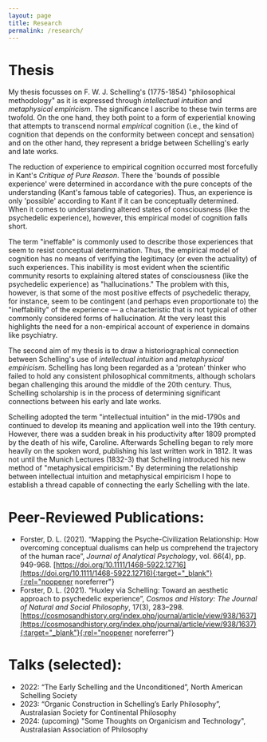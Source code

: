 ```yaml
---
layout: page
title: Research
permalink: /research/
---
```

Thesis
======
My thesis focusses on F. W. J. Schelling's (1775-1854) "philosophical methodology" as it is expressed through *intellectual intuition* and *metaphysical empiricism*. The significance I ascribe to these twin terms are twofold. On the one hand, they both point to a form of experiential knowing that attempts to transcend normal *empirical* cognition (i.e., the kind of cognition that depends on the conformity between concept and sensation) and on the other hand, they represent a bridge between Schelling's early and late works.

The reduction of experience to empirical cognition occurred most forcefully in Kant's *Critique of Pure Reason*. There the 'bounds of possible experience' were determined in accordance with the pure concepts of the understanding (Kant's famous table of categories). Thus, an experience is only 'possible' according to Kant if it can be conceptually determined. When it comes to understanding altered states of consciousness (like the psychedelic experience), however, this empirical model of cognition falls short.

The term "ineffable" is commonly used to describe those experiences that seem to resist conceptual determination. Thus, the empirical model of cognition has no means of verifying the legitimacy (or even the actuality) of such experiences. This inabillity is most evident when the scientific community resorts to explaining altered states of consciousness (like the psychedelic experience) as "hallucinations." The problem with this, however, is that some of the most positive effects of psychedelic therapy, for instance, seem to be contingent (and perhaps even proportionate to) the "ineffability" of the experience — a characteristic that is not typical of other commonly considered forms of hallucination. At the very least this highlights the need for a non-empirical account of experience in domains like psychiatry.

The second aim of my thesis is to draw a historiographical connection between Schelling's use of *intellectual intuition* and *metaphysical empiricism*. Schelling has long been regarded as a 'protean' thinker who failed to hold any consistent philosophical commitments, although scholars began challenging this around the middle of the 20th century. Thus, Schelling scholarship is in the process of determining significant connections between his early and late works.

Schelling adopted the term "intellectual intuition" in the mid-1790s and continued to develop its meaning and application well into the 19th century. However, there was a sudden break in his productivity after 1809 prompted by the death of his wife, Caroline. Afterwards Schelling began to rely more heavily on the spoken word, publishing his last written work in 1812. It was not until the Munich Lectures (1832-3) that Schelling introduced his new method of "metaphysical empiricism." By determining the relationship between intellectual intuition and metaphysical empiricism I hope to establish a thread capable of connecting the early Schelling with the late.

Peer-Reviewed Publications:
======
* Forster, D. L. (2021). “Mapping the Psyche-Civilization Relationship: How overcoming conceptual dualisms can help us comprehend the trajectory of the human race”, *Journal of Analytical Psychology*, vol. 66(4), pp. 949-968. [https://doi.org/10.1111/1468-5922.12716](https://doi.org/10.1111/1468-5922.12716){:target="_blank"}{:rel="noopener noreferrer"}
* Forster, D. L. (2021). “Huxley via Schelling: Toward an aesthetic approach to psychedelic experience”, *Cosmos and History: The Journal of Natural and Social Philosophy*, 17(3), 283–298. [https://cosmosandhistory.org/index.php/journal/article/view/938/1637](https://cosmosandhistory.org/index.php/journal/article/view/938/1637){:target="_blank"}{:rel="noopener noreferrer"}

Talks (selected):
======
* 2022: “The Early Schelling and the Unconditioned”, North American Schelling Society
* 2023: “Organic Construction in Schelling’s Early Philosophy”, Australasian Society for Continental Philosophy
* 2024: (upcoming) "Some Thoughts on Organicism and Technology", Australasian Association of Philosophy

